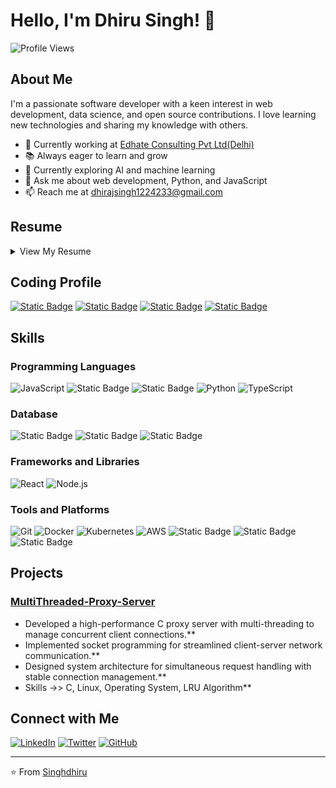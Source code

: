 # Hello, I'm Dhiru Singh! 👋
![Profile Views](https://komarev.com/ghpvc/?username=Singhdhiru&style=flat-square)

## About Me
I'm a passionate software developer with a keen interest in web development, data science, and open source contributions. I love learning new technologies and sharing my knowledge with others.
- 💼 Currently working at [Edhate Consulting Pvt Ltd(Delhi)](https://edhateconsulting.com)
- 📚 Always eager to learn and grow
- 🌱 Currently exploring AI and machine learning
- 💬 Ask me about web development, Python, and JavaScript
- 📫 Reach me at [dhirajsingh1224233@gmail.com](mailto:dhirajsingh1224233@gmail.com)

## Resume
<details>
<summary>View My Resume</summary>

### Professional Summary
Dedicated Software Developer with expertise in web technologies, programming languages, and cloud platforms. Proven track record of developing efficient, scalable solutions and contributing to open-source projects.

### Work Experience
#### Associate Consultant | Edhate Consulting Pvt Ltd, Delhi
 - Design and implement custom pages in Business Central using AL language for enhanced UI/UX functionality
 - Structured and optimized database tables following BC best practices for efficient data management
 - Created AL Report Extensions to generate detailed business reports with data visualization capabilities


### Education
#### Bachelor of Technology in Computer Science
- RGPV University Bhopal, MP
- Graduation Year: 2024
- CGPA: 8.04
- Relevant Coursework: Data Structures, Algorithms, Software Engineering, Cloud Computing

### Technical Skills
- **Programming Languages**: JavaScript, Python, TypeScript, C++, C
- **Web Technologies**: React, Node.js
- **Databases**: MySQL, MongoDB
- **Tools & Platforms**: Git, Docker, Kubernetes, AWS, Linux
- **Cloud & DevOps**: AWS, Docker, Kubernetes

### Projects
#### [MultiThreaded-Proxy-Server](https://github.com/Singhdhiru/MultiThreadeadProxyServer)
- Developed a high-performance C proxy server with multi-threading
- Implemented socket programming for network communication
- Designed system architecture for concurrent request handling

</details>

## Coding Profile
[![Static Badge](https://img.shields.io/badge/Leetcode-black?style=flat-square&logo=leetcode)](https://leetcode.com/u/dhirajsingh1224233/)
[![Static Badge](https://img.shields.io/badge/GeeksforGeeks-green?style=flat-square&logo=geeksforgeeks)](https://www.geeksforgeeks.org/user/dhirajsingh1224233/)
[![Static Badge](https://img.shields.io/badge/CodeChef-orange?style=flat-square&logo=codechef)](https://www.codechef.com/users/singhdhiru)
[![Static Badge](https://img.shields.io/badge/Codeforces-red?style=flat-square&logo=codeforces)](https://codeforces.com/profile/dhirajsingh)

## Skills
### Programming Languages
![JavaScript](https://img.shields.io/badge/-JavaScript-F7DF1E?style=flat-square&logo=javascript&logoColor=black)
![Static Badge](https://img.shields.io/badge/c%2B%2B-brightgreen?style=flat-square)
![Static Badge](https://img.shields.io/badge/C-brightgreen?style=flat-square)
![Python](https://img.shields.io/badge/-Python-3776AB?style=flat-square&logo=python&logoColor=white)
![TypeScript](https://img.shields.io/badge/-TypeScript-007ACC?style=flat-square&logo=typescript&logoColor=white)

### Database
![Static Badge](https://img.shields.io/badge/SQL-brightgreen?style=flat-square)
![Static Badge](https://img.shields.io/badge/MYSQL-brightgreen?style=flat-square)
![Static Badge](https://img.shields.io/badge/MongoDB-brightgreen?style=flat-square)

### Frameworks and Libraries
![React](https://img.shields.io/badge/-React-61DAFB?style=flat-square&logo=react&logoColor=black)
![Node.js](https://img.shields.io/badge/-Node.js-339933?style=flat-square&logo=node.js&logoColor=white)

### Tools and Platforms
![Git](https://img.shields.io/badge/-Git-F05032?style=flat-square&logo=git&logoColor=white)
![Docker](https://img.shields.io/badge/-Docker-2496ED?style=flat-square&logo=docker&logoColor=white)
![Kubernetes](https://img.shields.io/badge/-Kubernetes-326CE5?style=flat-square&logo=kubernetes&logoColor=white)
![AWS](https://img.shields.io/badge/-AWS-232F3E?style=flat-square&logo=amazon-aws&logoColor=white)
![Static Badge](https://img.shields.io/badge/Linux-brightgreen?style=flat-square)
![Static Badge](https://img.shields.io/badge/Github-brightgreen?style=flat-square)
![Static Badge](https://img.shields.io/badge/Postman-brightgreen?style=flat-square)

## Projects
### [MultiThreaded-Proxy-Server](https://github.com/Singhdhiru/MultiThreadeadProxyServer)
- Developed a high-performance C proxy server with multi-threading to manage concurrent client connections.**
- Implemented socket programming for streamlined client-server network communication.**
- Designed system architecture for simultaneous request handling with stable connection management.**
- Skills ->>  C, Linux, Operating System, LRU Algorithm**

## Connect with Me
[![LinkedIn](https://img.shields.io/badge/-LinkedIn-0077B5?style=flat-square&logo=linkedin&logoColor=white)](https://www.linkedin.com/in/dhirajsingh730/)
[![Twitter](https://img.shields.io/badge/-Twitter-1DA1F2?style=flat-square&logo=twitter&logoColor=white)](https://x.com/Dhirajsingh2002)
[![GitHub](https://img.shields.io/badge/-GitHub-181717?style=flat-square&logo=github&logoColor=white)](https://github.com/Singhdhiru)

---
⭐️ From [Singhdhiru](https://github.com/Singhdhiru)


